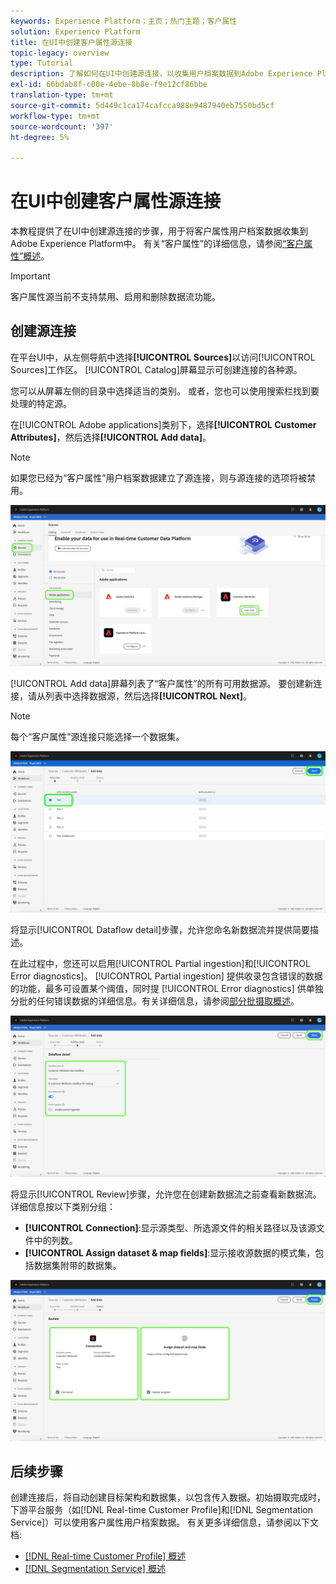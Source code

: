 ```yaml
---
keywords: Experience Platform；主页；热门主题；客户属性
solution: Experience Platform
title: 在UI中创建客户属性源连接
topic-legacy: overview
type: Tutorial
description: 了解如何在UI中创建源连接，以收集用户档案数据到Adobe Experience Platform中的客户属性。
exl-id: 66bdab8f-c00e-4ebe-8b8e-f9e12cf86bbe
translation-type: tm+mt
source-git-commit: 5d449c1ca174cafcca988e9487940eb7550bd5cf
workflow-type: tm+mt
source-wordcount: '397'
ht-degree: 5%

---
```


# 在UI中创建客户属性源连接

本教程提供了在UI中创建源连接的步骤，用于将客户属性用户档案数据收集到Adobe Experience Platform中。 有关“客户属性”的详细信息，请参阅[“客户属性”概述](https://experienceleague.adobe.com/docs/core-services/interface/customer-attributes/attributes.html)。

>[!IMPORTANT]
>
>客户属性源当前不支持禁用、启用和删除数据流功能。

## 创建源连接

在平台UI中，从左侧导航中选择&#x200B;**[!UICONTROL Sources]**&#x200B;以访问[!UICONTROL Sources]工作区。 [!UICONTROL Catalog]屏幕显示可创建连接的各种源。

您可以从屏幕左侧的目录中选择适当的类别。 或者，您也可以使用搜索栏找到要处理的特定源。

在[!UICONTROL Adobe applications]类别下，选择&#x200B;**[!UICONTROL Customer Attributes]**，然后选择&#x200B;**[!UICONTROL Add data]**。

>[!NOTE]
>
>如果您已经为“客户属性”用户档案数据建立了源连接，则与源连接的选项将被禁用。

![](../../../../images/tutorials/create/customer-attributes/catalog.png)

[!UICONTROL Add data]屏幕列表了“客户属性”的所有可用数据源。 要创建新连接，请从列表中选择数据源，然后选择&#x200B;**[!UICONTROL Next]**。

>[!NOTE]
>
>每个“客户属性”源连接只能选择一个数据集。

![](../../../../images/tutorials/create/customer-attributes/add-data.png)

将显示[!UICONTROL Dataflow detail]步骤，允许您命名新数据流并提供简要描述。

在此过程中，您还可以启用[!UICONTROL Partial ingestion]和[!UICONTROL Error diagnostics]。 [!UICONTROL Partial ingestion] 提供收录包含错误的数据的功能，最多可设置某个阈值，同时提 [!UICONTROL Error diagnostics] 供单独分批的任何错误数据的详细信息。有关详细信息，请参阅[部分批摄取概述](../../../../../ingestion/batch-ingestion/partial.md)。

![](../../../../images/tutorials/create/customer-attributes/dataflow-detail.png)

将显示[!UICONTROL Review]步骤，允许您在创建新数据流之前查看新数据流。 详细信息按以下类别分组：

* **[!UICONTROL Connection]**:显示源类型、所选源文件的相关路径以及该源文件中的列数。
* **[!UICONTROL Assign dataset & map fields]**:显示接收源数据的模式集，包括数据集附带的数据集。

![](../../../../images/tutorials/create/customer-attributes/review.png)

## 后续步骤

创建连接后，将自动创建目标架构和数据集，以包含传入数据。初始摄取完成时，下游平台服务（如[!DNL Real-time Customer Profile]和[!DNL Segmentation Service]）可以使用客户属性用户档案数据。 有关更多详细信息，请参阅以下文档:

* [[!DNL Real-time Customer Profile] 概述](../../../../../profile/home.md)
* [[!DNL Segmentation Service] 概述](../../../../../segmentation/home.md)

